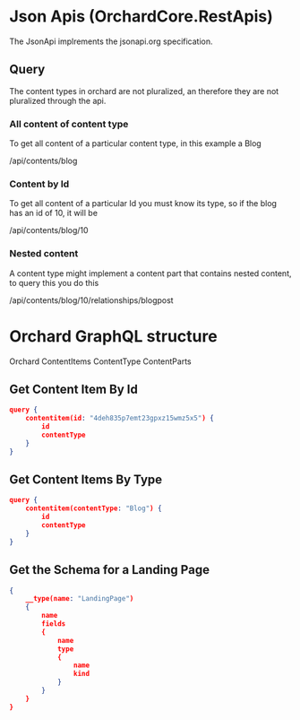 # Json Apis (OrchardCore.RestApis)

The JsonApi implrements the jsonapi.org specification.

## Query

The content types in orchard are not pluralized, an therefore they are not pluralized through the api.

### All content of content type
To get all content of a particular content type, in this example a Blog

/api/contents/blog

### Content by Id
To get all content of a particular Id you must know its type, so if the blog has an id of 10, it will be

/api/contents/blog/10

### Nested content
A content type might implement a content part that contains nested content, to query this you do this

/api/contents/blog/10/relationships/blogpost

# Orchard GraphQL structure

Orchard
  ContentItems
    ContentType
	ContentParts

## Get Content Item By Id
```json
query {
	contentitem(id: "4deh835p7emt23gpxz15wmz5x5") {
	    id
	    contentType
	}
}
```

## Get Content Items By Type
```json
query {
	contentitem(contentType: "Blog") {
	    id
	    contentType
	}
}
```

## Get the Schema for a Landing Page
```json
{
	__type(name: "LandingPage")
	{
		name
		fields
		{
			name
			type
			{
				name
				kind
			}
		}
	}
}
```

